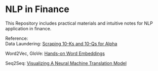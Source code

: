 # NLP in Finance

This Repository includes practical materials
and intuitive notes for NLP application in finance.

Reference:   
Data Laundering: <a href="https://www.quantopian.com/posts/scraping-10-ks-and-10-qs-for-alpha">
Scraping 10-Ks and 10-Qs for Alpha</a>  

Word2Vec, GloVe: <a href="https://towardsdatascience.com/understanding-feature-engineering-part-4-deep-learning-methods-for-text-data-96c44370bbfa">Hands-on Word Embeddings</a>

Seq2Seq: <a href="https://jalammar.github.io/visualizing-neural-machine-translation-mechanics-of-seq2seq-models-with-attention/">
Visualizing A Neural Machine Translation Model</a>
 
